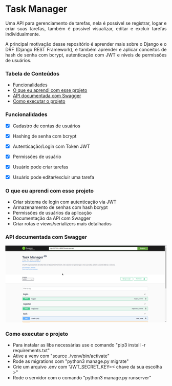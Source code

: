 # Task Manager

<p align="justify"> Uma API para gerenciamento de tarefas, nela é possível se registrar, logar e criar suas tarefas, também é possível visualizar, editar e excluir tarefas individualmente.</p>

<p align="justify"> A principal motivação desse repositório é aprender mais sobre o Django e o DRF (Django REST Framework), e também aprender e aplicar conceitos de hash de senha com bcrypt, autenticação com JWT e níveis de permissões de usuários.</p>



### Tabela de Conteúdos

* [Funcionalidades](#funcionalidades)
* [O que eu aprendi com esse projeto](#o-que-eu-aprendi-com-esse-projeto)
* [API documentada com Swagger](#api-documentada-com-swagger)
* [Como executar o projeto](#como-executar-o-projeto)


### Funcionalidades

- [X] Cadastro de contas de usuários
- [X] Hashing de senha com bcrypt
- [X] Autenticação/Login com Token JWT
- [X] Permissões de usuário
- [X] Usuário pode criar tarefas
- [X] Usuário pode editar/excluir uma tarefa


### O que eu aprendi com esse projeto

- Criar sistema de login com autenticação via JWT
- Armazenamento de senhas com hash bcrypt
- Permissões de usuários da aplicação
- Documentação da API com Swagger
- Criar rotas e views/serializers mais detalhados


### API documentada com Swagger

<img src='./.github/api_swagger.png' alt='API Swagger'/>


### Como executar o projeto

- Para instalar as libs necessárias use o comando "pip3 install -r requirements.txt"
- Ative a venv com "source ./venv/bin/activate"
- Rode as migrations com "python3 manage.py migrate"
- Crie um arquivo .env com "JWT_SECRET_KEY=< chave da sua escolha >"
- Rode o servidor com o comando "python3 manage.py runserver"
